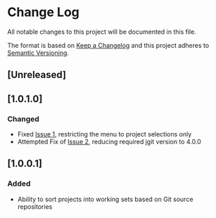 # Change Log

All notable changes to this project will be documented in this file.

The format is based on [Keep a Changelog](http://keepachangelog.com/) 
and this project adheres to [Semantic Versioning](http://semver.org/).

## [Unreleased]

## [1.0.1.0]
### Changed

- Fixed [Issue 1](https://github.com/romeara/eclipse-repository-workingsets/issues/1), restricting the menu to project selections only
- Attempted Fix of [Issue 2](https://github.com/romeara/eclipse-repository-workingsets/issues/2), reducing required jgit version to 4.0.0


## [1.0.0.1]
### Added

- Ability to sort projects into working sets based on Git source repositories